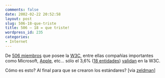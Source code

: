 ```yaml
---
comments: false
date: 2002-02-22 20:52:58
layout: post
slug: 506-18-que-triste
title: 506 – 18 = que triste!
wordpress_id: 235
categories:
- Internet
---
```


De [506 miembros](http://www.w3.org/Consortium/Member/List) que posee la [W3C](http://www.w3.org), entre ellas compañías importantes como Microsoft, [Apple](http://www.apple.com), etc… sólo el 3,6% ([18 entidades](http://homepage.mac.com/marko/)) [validan](http://validator.w3.org/) en la W3C.  

  

Cómo es esto? Al final para que se crearon los estándares? [vía [zeldman](http://www.zeldman.com)]




 
